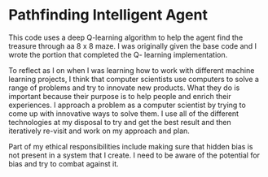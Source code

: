 # Pathfinding Intelligent Agent 
This code uses a deep Q-learning algorithm to help the agent find the treasure through aa 8 x 8 maze. 
I was originally given the base code and I wrote the portion that completed the Q- learning implementation.

To reflect as I on when I was learning how to work with different machine learning projects, I think that computer scientists use computers to solve a range of problems and try to innovate new products. What they do is important because their purpose is to help people and enrich their experiences. 
I approach a problem as a computer scientist by trying to come up with innovative ways to solve them. I use all of the different technologies at my disposal to try and get the best result and then iteratively re-visit and work on my approach and plan. 

Part of my ethical responsibilities include making sure that hidden bias is not present in a system that I create. I need to be aware of the potential for bias and try to combat against it. 
